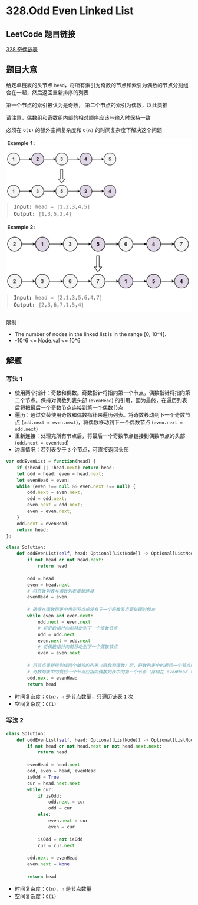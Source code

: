 # 328.Odd Even Linked List

## LeetCode 题目链接

[328.奇偶链表](https://leetcode.cn/problems/odd-even-linked-list/)

## 题目大意

给定单链表的头节点 `head`，将所有索引为奇数的节点和索引为偶数的节点分别组合在一起，然后返回重新排序的列表

第一个节点的索引被认为是奇数， 第二个节点的索引为偶数，以此类推

请注意，偶数组和奇数组内部的相对顺序应该与输入时保持一致

必须在 `O(1)` 的额外空间复杂度和 `O(n)` 的时间复杂度下解决这个问题

![alt text](images/example328.png)

限制：
- The number of nodes in the linked list is in the range [0, 10^4].
- -10^6 <= Node.val <= 10^6

## 解题

### 写法 1

- 使用两个指针：奇数和偶数。奇数指针将指向第一个节点，偶数指针将指向第二个节点。保持对偶数列表头部 (`evenHead`) 的引用，因为最终，在遍历列表后将把最后一个奇数节点连接到第一个偶数节点
- 遍历：通过交替使用奇数和偶数指针来遍历列表。将奇数移动到下一个奇数节点 (`odd.next = even.next`)，将偶数移动到下一个偶数节点 (`even.next = odd.next`)
- 重新连接：处理完所有节点后，将最后一个奇数节点链接到偶数节点的头部 (`odd.next = evenHead`)
- 边缘情况：若列表少于 `3` 个节点，可直接返回头部

```js
var oddEvenList = function(head) {
    if (!head || !head.next) return head;
    let odd = head, even = head.next;
    let evenHead = even;
    while (even !== null && even.next !== null) {
        odd.next = even.next;
        odd = odd.next;
        even.next = odd.next;
        even = even.next;
    }
    odd.next = evenHead;
    return head;
};
```
```python
class Solution:
    def oddEvenList(self, head: Optional[ListNode]) -> Optional[ListNode]:
        if not head or not head.next:
            return head
        
        odd = head
        even = head.next
        # 将奇数列表与偶数列表重新连接
        evenHead = even

        # 确保在偶数列表中用完节点或没有下一个奇数节点要处理时停止
        while even and even.next:
            odd.next = even.next
            # 将奇数指针向前移动到下一个奇数节点
            odd = odd.next
            even.next = odd.next
            # 将偶数指针向前移动到下一个偶数节点
            even = even.next
        
        # 将节点重新排列成两个单独的列表（奇数和偶数）后，奇数列表中的最后一个节点应链接到偶数列表的头部
        # 奇数列表中的最后一个节点应指向偶数列表中的第一个节点（存储在 evenHead 中），从而将两个列表合并
        odd.next = evenHead
        return head
```

- 时间复杂度：`O(n)`，`n` 是节点数量，只遍历链表 `1` 次
- 空间复杂度：`O(1)`

### 写法 2

```python
class Solution:
    def oddEvenList(self, head: Optional[ListNode]) -> Optional[ListNode]:
        if not head or not head.next or not head.next.next:
            return head

        evenHead = head.next
        odd, even = head, evenHead
        isOdd = True
        cur = head.next.next
        while cur:
            if isOdd:
                odd.next = cur
                odd = cur
            else:
                even.next = cur
                even = cur
            
            isOdd = not isOdd
            cur = cur.next
        
        odd.next = evenHead
        even.next = None

        return head
```

- 时间复杂度：`O(n)`，`n` 是节点数量
- 空间复杂度：`O(1)`

